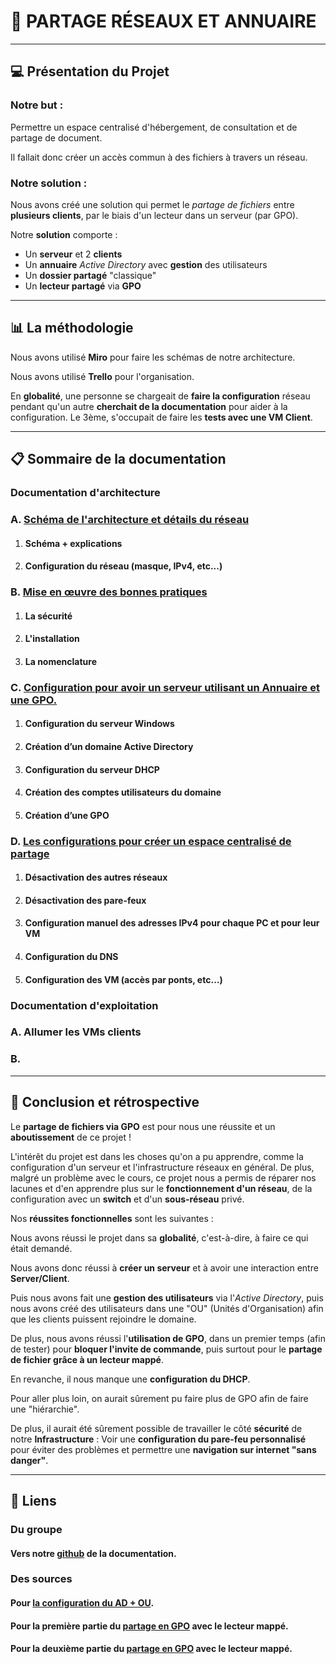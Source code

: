 # :file_folder: PARTAGE RÉSEAUX ET ANNUAIRE

--- 
## :computer: Présentation du Projet

### Notre but : 
Permettre un espace centralisé d'hébergement, de consultation et de partage de document.

Il fallait donc créer un accès commun à des fichiers à travers un réseau.

### Notre solution : 
Nous avons créé une solution qui permet le *partage de fichiers* entre **plusieurs clients**, par le biais d'un lecteur dans un serveur (par GPO).

Notre **solution** comporte :
- Un **serveur** et 2 **clients**
- Un **annuaire** *Active Directory* avec **gestion** des utilisateurs
- Un **dossier partagé** "classique"
- Un **lecteur partagé** via **GPO**

---

## :bar_chart: La méthodologie

Nous avons utilisé **Miro** pour faire les schémas de notre architecture.

Nous avons utilisé **Trello** pour l'organisation.

En **globalité**, une personne se chargeait de **faire la configuration** réseau pendant qu'un autre **cherchait de la documentation** pour aider à la configuration. Le 3ème, s'occupait de faire les **tests avec une VM Client**.

---

## :clipboard: Sommaire de la documentation

### **Documentation d'architecture**

### A. [Schéma de l'architecture et détails du réseau](doc-architecture.md#a---sch%C3%A9ma-de-larchitecture-et-d%C3%A9tails-du-r%C3%A9seau)

1. #### Schéma + explications

2. #### Configuration du réseau (masque, IPv4, etc...)

### B. [Mise en œuvre des bonnes pratiques](doc-architecture.md#b---mise-en-œuvre-des-bonnes-pratiques)

1. #### La sécurité

2. #### L'installation

3. #### La nomenclature


### C. [Configuration pour avoir un serveur utilisant un Annuaire et une GPO.](doc-architecture.md#c---configuration-pour-avoir-un-serveur-utilisant-un-annuaire-et-une-gpo)

1. #### Configuration du serveur Windows

2. #### Création d’un domaine Active Directory

3. #### Configuration du serveur DHCP

4. #### Création des comptes utilisateurs du domaine

5. #### Création d’une GPO

### D. [Les configurations pour créer un espace centralisé de partage](doc-architecture.md#d---les-configurations-pour-cr%C3%A9er-un-espace-centralis%C3%A9-de-partage-les-choses-%C3%A0-faire-avant-de-rejoindre-le-domaine)

1. #### Désactivation des autres réseaux

2. #### Désactivation des pare-feux

3. #### Configuration manuel des adresses IPv4 pour chaque PC et pour leur VM

4. #### Configuration du DNS

5. #### Configuration des VM (accès par ponts, etc…)


### Documentation d'exploitation

### A. Allumer les VMs clients

### B. 



--- 
## :triangular_flag_on_post: Conclusion et rétrospective



Le **partage de fichiers via GPO** est pour nous une réussite et un **aboutissement** de ce projet !

L'intérêt du projet est dans les choses qu'on a pu apprendre, comme la configuration d'un serveur et l'infrastructure réseaux en général. De plus, malgré un problème avec le cours, ce projet nous a permis de réparer nos lacunes et d'en apprendre plus sur le **fonctionnement d'un réseau**, de la configuration avec un **switch** et d'un **sous-réseau** privé.

Nos **réussites fonctionnelles** sont les suivantes :

Nous avons réussi le projet dans sa **globalité**, c'est-à-dire, à faire ce qui était demandé.

Nous avons donc réussi à **créer un serveur** et à avoir une interaction entre **Server/Client**.

Puis nous avons fait une **gestion des utilisateurs** via l'*Active Directory*, puis nous avons créé des utilisateurs dans une "OU" (Unités d'Organisation) afin que les clients puissent rejoindre le domaine.

De plus, nous avons réussi l'**utilisation de GPO**, dans un premier temps (afin de tester) pour **bloquer l'invite de commande**, puis surtout pour le **partage de fichier grâce à un lecteur mappé**.

En revanche, il nous manque une **configuration du DHCP**.

Pour aller plus loin, on aurait sûrement pu faire plus de GPO afin de faire une "hiérarchie".

De plus, il aurait été sûrement possible de travailler le côté **sécurité** de notre **Infrastructure** : Voir une **configuration du pare-feu personnalisé** pour éviter des problèmes et permettre une **navigation sur internet "sans danger"**.

---

## :link: Liens

### Du groupe

#### Vers notre [github](https://github.com/Matteo-Grellier/Projet_Infrastructure) de la documentation.

### Des sources

#### Pour [la configuration du AD + OU](https://www.windows8facile.fr/ws2016-creer-domaine-active-directory-dns-dhcp/).

#### Pour la première partie du [partage en GPO](https://www.pc2s.fr/dossier-partage-commun-aux-utilisateurs-dun-service-sur-serveur-ad/) avec le lecteur mappé.

#### Pour la deuxième partie du [partage en GPO](https://www.pc2s.fr/gpo-monter-un-lecteur-reseau-mappage/) avec le lecteur mappé.







